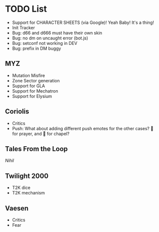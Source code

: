 # TODO List

- Support for CHARACTER SHEETS (via Google)! Yeah Baby! It's a thing!
- Init Tracker
- Bug: d66 and d666 must have their own skin
- Bug: no dm on uncaught error (bot.js)
- Bug: setconf not working in DEV
- Bug: prefix in DM buggy

## MYZ
- Mutation Misfire
- Zone Sector generation
- Support for GLA
- Support for Mechatron
- Support for Elysium

## Coriolis
- Critics
- Push: What about adding different push emotes for the other cases? :pray: for prayer, and :mosque: for chapel?

## Tales From the Loop
*Nihil*

## Twilight 2000
- T2K dice
- T2K mechanism

## Vaesen
- Critics
- Fear